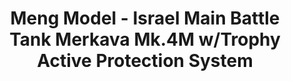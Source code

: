 ---
layout: product
title: "Meng Model - Israel Main Battle Tank Merkava Mk.4M w/Trophy Active Protection System"
price: "7300" 
desc: "N/A"
img_path: "/assets/img/MM-TS-036.webp"
brand: "N/A"
available: false
special_offer: false
new: false
soon: false
cat: "010000"
subcat: "011000"
subsubcat: "0N/A"
sifra: "MM-TS-036"
popular: false
---